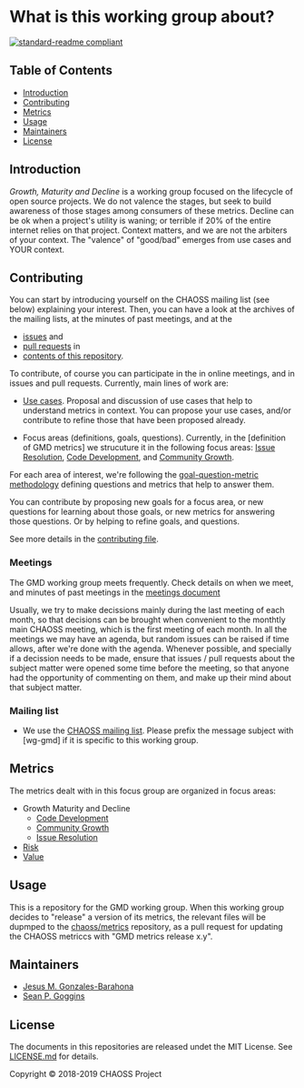 # What is this working group about?


[![standard-readme compliant](https://img.shields.io/badge/standard--readme-OK-green.svg?style=flat-square)](https://github.com/RichardLitt/standard-readme)


## Table of Contents
- [Introduction](#introduction)
- [Contributing](#contributing)
- [Metrics](#metrics)
- [Usage](#usage)
- [Maintainers](#maintainers)
- [License](#license)



## Introduction

_Growth, Maturity and Decline_ is a working group focused on the lifecycle of open source projects. We do not valence the stages, but seek to build awareness of those stages among consumers of these metrics. Decline can be ok when a project's utility is waning; or terrible if 20% of the entire internet relies on that project. Context matters, and we are not the arbiters of your context. The "valence" of "good/bad" emerges from use cases and YOUR context.

## Contributing

You can start by introducing yourself on the CHAOSS mailing list (see below) explaining your interest. Then, you can have a look at the archives of the mailing lists, at the minutes of past meetings, and at the

* [issues](https://github.com/chaoss/wg-gmd/issues) and
* [pull requests](https://github.com/chaoss/wg-gmd/pulls) in
* [contents of this repository](https://github.com/chaoss/wg-gmd).

To contribute, of course you can participate in the in online meetings, and in issues and pull requests. 
Currently, main lines of work are:

* [Use cases](use_cases). Proposal and discussion of use cases that help to understand metrics in context.
You can propose your use cases, and/or contribute to refine those that have been proposed already.

* Focus areas (definitions, goals, questions). Currently, in the [definition of GMD metrics] we strucuture
it in the following focus areas: [Issue Resolution](focus_areas/issue_resolution.md), [Code Development](focus_areas/code_development.md), and [Community Growth](focus_areas/communitiy_growth.md).

For each area of interest, we're following the [goal-question-metric methodology](https://en.wikipedia.org/wiki/GQM) defining questions and metrics that help to answer them.

You can contribute by proposing new goals for a focus area, or new questions for learning about those goals,
or new metrics for answering those questions. Or by helping to refine goals, and questions.

See more details in the [contributing file](CONTRIBUTING.md).

### Meetings

The GMD working group meets frequently. Check details on when we meet, and minutes of past meetings
in the [meetings document](./meeting_notes.md)

Usually, we try to make decissions mainly during the last meeting of each month,
so that decisions can be brought when convenient to the monthtly main CHAOSS meeting,
which is the first meeting of each month. In all the meetings we may have an agenda,
but random issues can be raised if time allows, after we're done with the agenda.
Whenever possible, and specially if a decission needs to be made,
ensure that issues / pull requests about the subject matter were opened some time before the meeting,
so that anyone had the opportunity of commenting on them, and make up their mind about that subject matter.

### Mailing list

* We use the [CHAOSS mailing list](https://chaoss.community/participate/#user-content-join-the-mailing-list).
Please prefix the message subject with \[wg-gmd\] if it is specific to this working group.

## Metrics  

The metrics dealt with in this focus group are organized in focus areas:

* Growth Maturity and Decline
  * [Code Development](./focus_areas/code_development.md)
  * [Community Growth](./focus_areas/community_growth.md)
  * [Issue Resolution](./focus_areas/issue_resolution.md)
* [Risk](./focus_areas/risk.md)
* [Value](./focus_areas/value.md)

## Usage

This is a repository for the GMD working group.
When this working group decides to "release" a version of its metrics,
the relevant files will be dupmped to the
[chaoss/metrics](https://github.com/chaoss/metrics) repository,
as a pull request for updating the CHAOSS metriccs with
"GMD metrics release x.y".


## Maintainers

- [Jesus M. Gonzales-Barahona](https://github.com/jgbarah)
- [Sean P. Goggins](https://github.com/sgoggins)

## License

The documents in this repositories are released undet the MIT License. See [LICENSE.md](LICENSE.md) for details.

Copyright © 2018-2019 CHAOSS Project
